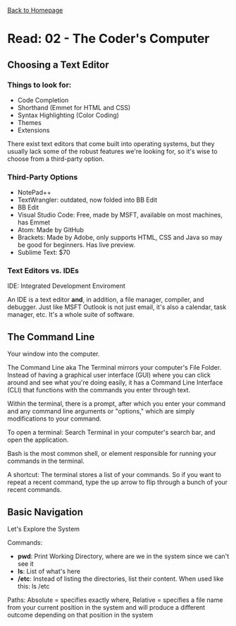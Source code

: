 [Back to Homepage](https://alysondorfman.github.io/reading-notes/)

# Read: 02 - The Coder's Computer


## Choosing a Text Editor

### Things to look for: 

* Code Completion 
* Shorthand (Emmet for HTML and CSS)
* Syntax Highlighting (Color Coding)
* Themes
* Extensions

There exist text editors that come built into operating systems, but they usually lack some of the robust features we're looking for, so it's wise to choose from a third-party option.

### Third-Party Options

* NotePad++
* TextWrangler: outdated, now folded into BB Edit
* BB Edit
* Visual Studio Code: Free, made by MSFT, available on most machines, has Emmet
* Atom: Made by GitHub
* Brackets: Made by Adobe, only supports HTML, CSS and Java so may be good for beginners. Has live preview.
* Sublime Text: $70

### Text Editors vs. IDEs

IDE: Integrated Development Enviroment

An IDE is a text editor **and**, in addition, a file manager, compiler, and debugger. Just like MSFT Outlook is not just email, it's also a calendar, task manager, etc. It's a whole suite of software.

## The Command Line
Your window into the computer.

The Command Line aka The Terminal mirrors your computer's File Folder. Instead of having a graphical user interface (GUI) where you can click around and see what you're doing easily, it has a Command Line Interface (CLI) that functions with the commands you enter through text.

Within the terminal, there is a prompt, after which you enter your command and any command line arguments or "options," which are simply modifications to your command. 

To open a terminal: Search Terminal in your computer's search bar, and open the application.

Bash is the most common shell, or element responsible for running your commands in the terminal. 

A shortcut: The terminal stores a list of your commands. So if you want to repeat a recent command, type the up arrow to flip through a bunch of your recent commands. 

## Basic Navigation
Let's Explore the System

Commands:
 * **pwd**: Print Working Directory, where are we in the system since we can't see it
 * **ls**: List of what's here
 * **/etc**: Instead of listing the directories, list their content. When used like this: ls /etc

Paths: Absolute = specifies exactly where, Relative = specifies a file name from your current position in the system and will produce a different outcome depending on that position in the system


